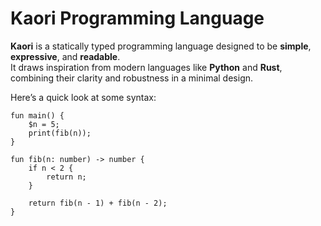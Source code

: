 # Kaori Programming Language

**Kaori** is a statically typed programming language designed to be **simple**, **expressive**, and **readable**.  
It draws inspiration from modern languages like **Python** and **Rust**, combining their clarity and robustness in a minimal design.

Here’s a quick look at some syntax:

```kaori
fun main() {
    $n = 5;
    print(fib(n));
}

fun fib(n: number) -> number {
    if n < 2 {
        return n;
    }

    return fib(n - 1) + fib(n - 2);
}
```

